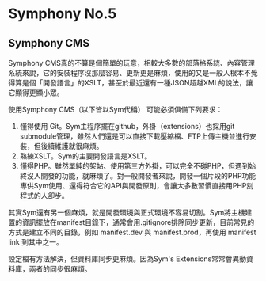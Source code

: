 # Symphony No.5

## Symphony CMS

Symphony CMS真的不算是個簡單的玩意，相較大多數的部落格系統、內容管理系統來說，它的安裝程序沒那麼容易、更新更是麻煩，使用的又是一般人根本不覺得算是個「開發語言」的XSLT，甚至於最近還有一種JSON超越XML的說法，讓它顯得更顯小眾。

使用Symphony CMS（以下皆以Sym代稱） 可能必須俱備下列要求：

1. 懂得使用 Git。Sym主程序擺在github，外掛（extensions）也採用git submodule管理，雖然人們還是可以直接下載壓縮檔、FTP上傳主機並進行安裝，但後續維護就很麻煩。
2. 熟練XSLT。Sym的主要開發語言是XSLT。
3. 懂得PHP。雖然單純的架站、使用第三方外掛，可以完全不碰PHP，但遇到始終沒人開發的功能，就麻煩了。對一般開發者來說，開發一個片段的PHP功能專供Sym使用、還得符合它的API與開發原則，會讓大多數習慣直接用PHP刻程式的人卻步。

其實Sym還有另一個麻煩，就是開發環境與正式環境不容易切割。Sym將主機建置的資訊擺放在manifest目錄下，通常會用.gitignore排除同步更新，目前常見的方式是建立不同的目錄，例如 manifest.dev 與 manifest.prod，再使用 manifest link 到其中之一。

設定檔有方法解決，但資料庫同步更麻煩。因為Sym's Extensions常常會異動資料庫，兩者的同步很麻煩。
